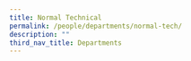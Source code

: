 ```yaml
---
title: Normal Technical
permalink: /people/departments/normal-tech/
description: ""
third_nav_title: Departments
---
```

